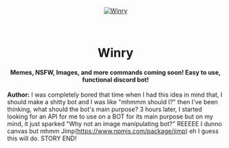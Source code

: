 <div align="center">
  <a href="https://discordbots.org/bot/442917513454682122" >
  <img src="https://discordbots.org/api/widget/442917513454682122.svg" alt="Winry" />
</a>
</div>

<div align="center">
  <h1>
    <br>
    Winry
    <br>
  </h1>
  <h4>Memes, NSFW, Images, and more commands coming soon! Easy to use, functional discord bot!</h4>
</div>

<b>Author:</b> I was completely bored that time when I had this idea in mind that, I should make a shitty bot and I was like "mhmmm should I?" then I've been thinking, what should the bot's main purpose? 3 hours later, I started looking for an API for me to use on a BOT for its main purpose but on my mind, it just sparked "Why not an image manipulating bot?" REEEEE I dunno canvas but mhmm Jimp(https://www.npmjs.com/package/jimp) eh I guess  this will do. STORY END!<br><br>

